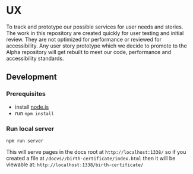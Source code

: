 # UX

To track and prototype our possible services for user needs and stories. The work in this repository are created quickly for user testing and initial review. They are not optimized for performance or reviewed for accessibility. Any user story prototype which we decide to promote to the Alpha repository will get rebuilt to meet our code, performance and accessibility standards.

## Development

### Prerequisites

- install <a href="https://nodejs.org">node.js</a>
- run ```npm install```

### Run local server

```npm run server```

This will serve pages in the docs root at ```http://localhost:1338/``` so if you created a file at ```/docvs//birth-certificate/index.html``` then it will be viewable at: ```http://localhost:1338/birth-certificate/```
